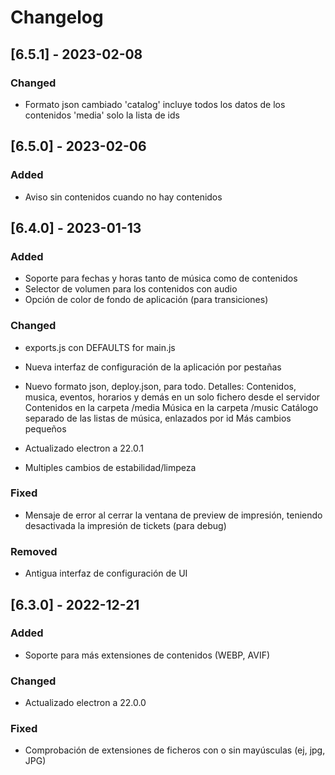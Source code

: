 # Changelog


## [6.5.1] - 2023-02-08

### Changed

- Formato json cambiado
    'catalog' incluye todos los datos de los contenidos
    'media' solo la lista de ids



## [6.5.0] - 2023-02-06

### Added

- Aviso sin contenidos cuando no hay contenidos


## [6.4.0] - 2023-01-13

### Added

- Soporte para fechas y horas tanto de música como de contenidos
- Selector de volumen para los contenidos con audio
- Opción de color de fondo de aplicación (para transiciones)

### Changed

- exports.js con DEFAULTS for main.js
- Nueva interfaz de configuración de la aplicación por pestañas

- Nuevo formato json, deploy.json, para todo. Detalles:
    Contenidos, musica, eventos, horarios y demás en un solo fichero desde el servidor
    Contenidos en la carpeta /media
    Música en la carpeta /music
    Catálogo separado de las listas de música, enlazados por id
    Más cambios pequeños

- Actualizado electron a 22.0.1
- Multiples cambios de estabilidad/limpeza


### Fixed

- Mensaje de error al cerrar la ventana de preview de impresión, teniendo desactivada la impresión de tickets (para debug)


### Removed

- Antigua interfaz de configuración de UI



## [6.3.0] - 2022-12-21

### Added

- Soporte para más extensiones de contenidos (WEBP, AVIF)

### Changed

- Actualizado electron a 22.0.0

### Fixed

- Comprobación de extensiones de ficheros con o sin mayúsculas (ej, jpg, JPG)